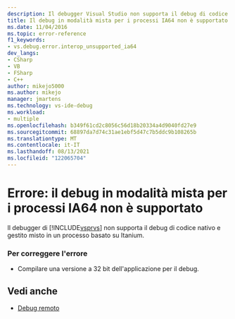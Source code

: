 ```yaml
---
description: Il debugger Visual Studio non supporta il debug di codice misto nativo e gestito in un processo basato su Itanium.
title: Il debug in modalità mista per i processi IA64 non è supportato | Microsoft Docs
ms.date: 11/04/2016
ms.topic: error-reference
f1_keywords:
- vs.debug.error.interop_unsupported_ia64
dev_langs:
- CSharp
- VB
- FSharp
- C++
author: mikejo5000
ms.author: mikejo
manager: jmartens
ms.technology: vs-ide-debug
ms.workload:
- multiple
ms.openlocfilehash: b349f61cd2c8056c56d18b20334a4d9040fd27e9
ms.sourcegitcommit: 68897da7d74c31ae1ebf5d47c7b5ddc9b108265b
ms.translationtype: MT
ms.contentlocale: it-IT
ms.lasthandoff: 08/13/2021
ms.locfileid: "122065704"
---
```

# <a name="error-mixed-mode-debugging-for-ia64-processes-is-unsupported"></a>Errore: il debug in modalità mista per i processi IA64 non è supportato
Il debugger di [!INCLUDE[vsprvs](../code-quality/includes/vsprvs_md.md)] non supporta il debug di codice nativo e gestito misto in un processo basato su Itanium.

### <a name="to-correct-this-error"></a>Per correggere l'errore

- Compilare una versione a 32 bit dell'applicazione per il debug.

## <a name="see-also"></a>Vedi anche
- [Debug remoto](../debugger/remote-debugging.md)
